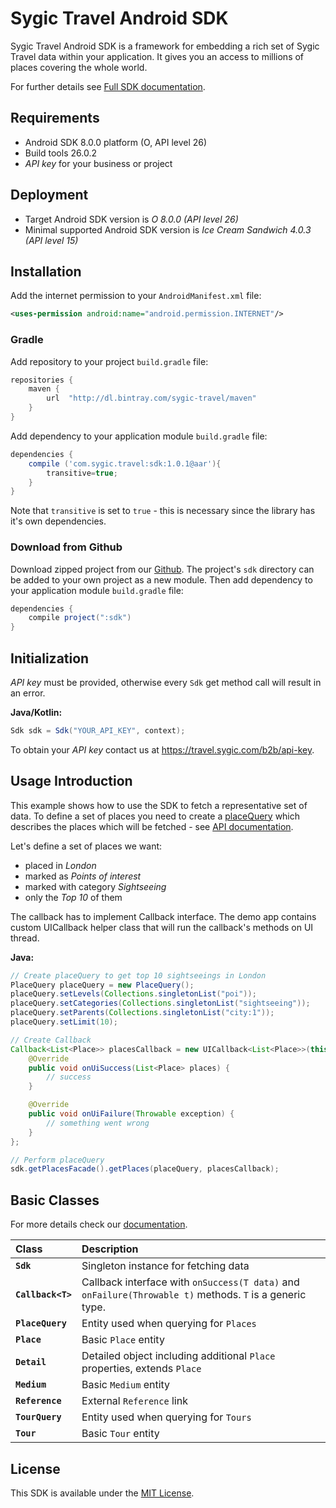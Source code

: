 # Sygic Travel Android SDK


Sygic Travel Android SDK is a framework for embedding a rich set of Sygic Travel data within your
application. It gives you an access to millions of places covering the whole world.

For further details see [Full SDK documentation](http://docs.sygictravelapi.com/android-sdk/1.0.1).

## Requirements

- Android SDK 8.0.0 platform (O, API level 26)
- Build tools 26.0.2
- _API key_ for your business or project

## Deployment

- Target Android SDK version is *O 8.0.0 (API level 26)*
- Minimal supported Android SDK version is *Ice Cream Sandwich 4.0.3 (API level 15)*

## Installation
Add the internet permission to your `AndroidManifest.xml` file:
```xml
<uses-permission android:name="android.permission.INTERNET"/>
```

### Gradle
Add repository to your project `build.gradle` file:
```gradle
repositories {
	maven {
		url  "http://dl.bintray.com/sygic-travel/maven"
	}
}
```

Add dependency to your application module `build.gradle` file:
```gradle
dependencies {
	compile ('com.sygic.travel:sdk:1.0.1@aar'){
		transitive=true;
	}
}
```
Note that `transitive` is set to `true` - this is necessary since the library has it's own dependencies.

### Download from Github
Download zipped project from our [Github](https://github.com/sygic-travel/android-sdk). The project's
`sdk` directory can be added to your own project as a new module. Then add dependency to your 
application module `build.gradle` file:
```gradle
dependencies {
	compile project(":sdk")
}
```

## Initialization

*API key* must be provided, otherwise every `Sdk` get method call will result in an error.

**Java/Kotlin:**
```java
Sdk sdk = Sdk("YOUR_API_KEY", context);
```
To obtain your *API key* contact us at https://travel.sygic.com/b2b/api-key.

## Usage Introduction

This example shows how to use the SDK to fetch a representative set of data. To define a set of places
you need to create a [placeQuery](http://docs.sygictravelapi.com/android-sdk/1.0.1/com/sygic/travel/sdk/model/placeQuery/Query.html)
which describes the places which will be fetched - see [API documentation](http://docs.sygictravelapi.com/1.0/#section-places).

Let's define a set of places we want:

- placed in _London_
- marked as _Points of interest_
- marked with category _Sightseeing_
- only the _Top 10_ of them

The callback has to implement Callback interface. The demo app contains custom UICallback helper class that will run the callback's methods on UI thread.

**Java:**
```java	
// Create placeQuery to get top 10 sightseeings in London
PlaceQuery placeQuery = new PlaceQuery();
placeQuery.setLevels(Collections.singletonList("poi"));
placeQuery.setCategories(Collections.singletonList("sightseeing"));
placeQuery.setParents(Collections.singletonList("city:1"));
placeQuery.setLimit(10);

// Create Callback
Callback<List<Place>> placesCallback = new UICallback<List<Place>>(this) { // this is activity
	@Override
	public void onUiSuccess(List<Place> places) {
		// success
	}

	@Override
	public void onUiFailure(Throwable exception) {
		// something went wrong
	}
};

// Perform placeQuery
sdk.getPlacesFacade().getPlaces(placeQuery, placesCallback);
```

## Basic Classes
For more details check our [documentation](http://docs.sygictravelapi.com/android-sdk/1.0.1).

Class               | Description
:-------------------|:---------------------
**`Sdk`**         | Singleton instance for fetching data
**`Callback<T>`**   | Callback interface with `onSuccess(T data)` and `onFailure(Throwable t)` methods. `T` is a generic type.
**`PlaceQuery`**    | Entity used when querying for `Places`
**`Place`**         | Basic `Place` entity
**`Detail`**        | Detailed object including additional `Place` properties, extends `Place`
**`Medium`**        | Basic `Medium` entity
**`Reference`**     | External `Reference` link
**`TourQuery`**     | Entity used when querying for `Tours`
**`Tour`**     		| Basic `Tour` entity

## License
This SDK is available under the [MIT License](http://www.opensource.org/licenses/mit-license.php).
